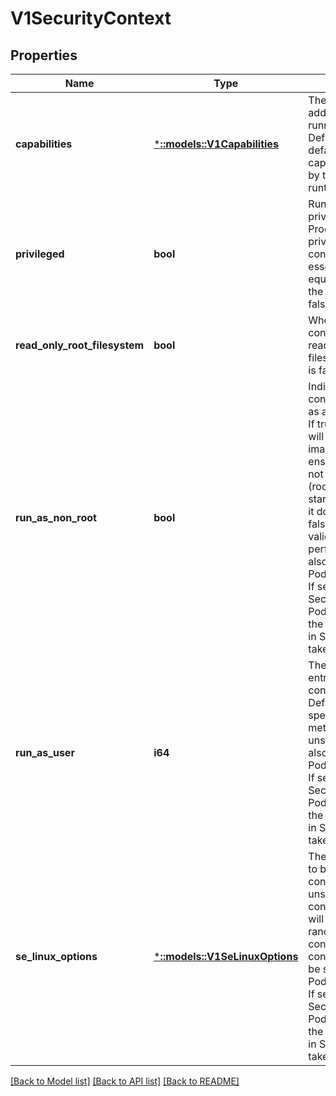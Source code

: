 # V1SecurityContext

## Properties
Name | Type | Description | Notes
------------ | ------------- | ------------- | -------------
**capabilities** | [***::models::V1Capabilities**](v1.Capabilities.md) | The capabilities to add/drop when running containers. Defaults to the default set of capabilities granted by the container runtime. | [optional] [default to null]
**privileged** | **bool** | Run container in privileged mode. Processes in privileged containers are essentially equivalent to root on the host. Defaults to false. | [optional] [default to null]
**read_only_root_filesystem** | **bool** | Whether this container has a read-only root filesystem. Default is false. | [optional] [default to null]
**run_as_non_root** | **bool** | Indicates that the container must run as a non-root user. If true, the Kubelet will validate the image at runtime to ensure that it does not run as UID 0 (root) and fail to start the container if it does. If unset or false, no such validation will be performed. May also be set in PodSecurityContext.  If set in both SecurityContext and PodSecurityContext, the value specified in SecurityContext takes precedence. | [optional] [default to null]
**run_as_user** | **i64** | The UID to run the entrypoint of the container process. Defaults to user specified in image metadata if unspecified. May also be set in PodSecurityContext.  If set in both SecurityContext and PodSecurityContext, the value specified in SecurityContext takes precedence. | [optional] [default to null]
**se_linux_options** | [***::models::V1SeLinuxOptions**](v1.SELinuxOptions.md) | The SELinux context to be applied to the container. If unspecified, the container runtime will allocate a random SELinux context for each container.  May also be set in PodSecurityContext.  If set in both SecurityContext and PodSecurityContext, the value specified in SecurityContext takes precedence. | [optional] [default to null]

[[Back to Model list]](../README.md#documentation-for-models) [[Back to API list]](../README.md#documentation-for-api-endpoints) [[Back to README]](../README.md)


